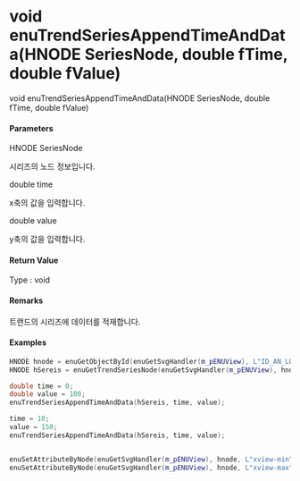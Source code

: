 # void enuTrendSeriesAppendTimeAndData\(HNODE SeriesNode, double fTime, double fValue\)

void enuTrendSeriesAppendTimeAndData\(HNODE SeriesNode, double fTime, double fValue\)

#### Parameters

HNODE SeriesNode

시리즈의 노드 정보입니다.

double time

x축의 값을 입력합니다.

double value

y축의 값을 입력합니다.

#### Return Value

Type : void

#### Remarks

트랜드의 시리즈에 데이터를 적재합니다.

#### Examples

```cpp
HNODE hnode = enuGetObjectById(enuGetSvgHandler(m_pENUView), L"ID_AN_LONGSTRIP");
HNODE hSereis = enuGetTrendSeriesNode(enuGetSvgHandler(m_pENUView), hnode, L"Series1");

double time = 0;
double value = 100;
enuTrendSeriesAppendTimeAndData(hSereis, time, value);

time = 10;
value = 150;
enuTrendSeriesAppendTimeAndData(hSereis, time, value);


enuSetAttributeByNode(enuGetSvgHandler(m_pENUView), hnode, L"xview-min", L"0");
enuSetAttributeByNode(enuGetSvgHandler(m_pENUView), hnode, L"xview-max", L"300");
```



